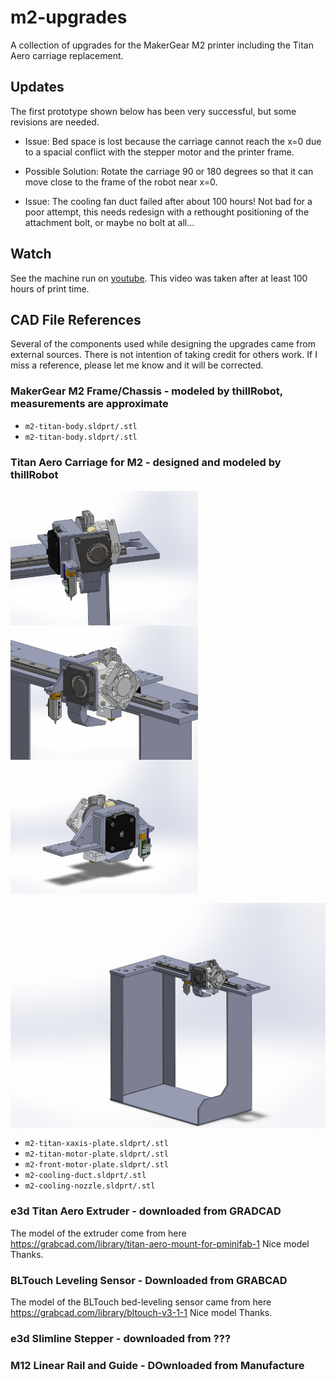 # m2-upgrades
A collection of upgrades for the MakerGear M2 printer including the Titan Aero carriage replacement. 

## Updates

The first prototype shown below has been very successful, but some revisions are needed.

- Issue: Bed space is lost because the carriage cannot reach the x=0 due to a spacial conflict with the stepper motor and the printer frame. 

- Possible Solution: Rotate the carriage 90 or 180 degrees so that it can move close to the frame of the robot near x=0.

- Issue: The cooling fan duct failed after about 100 hours! Not bad for a poor attempt, this needs redesign with a rethought positioning of the attachment bolt, or maybe no bolt at all...


## Watch 

See the machine run on [youtube](https://youtube.com/shorts/eCI40_WsSNI). This video was taken after at least 100 hours of print time. 


## CAD File References
Several of the components used while designing the upgrades came from external sources. There is not intention of taking credit for others work. If I miss a reference, please let me know and it will be corrected. 

### MakerGear M2 Frame/Chassis - modeled by thillRobot, measurements are approximate 
- `m2-titan-body.sldprt/.stl`
- `m2-titan-body.sldprt/.stl`

### Titan Aero Carriage for M2 - designed and modeled by thillRobot


<img src="/images/m2-titan-closeup-01.PNG" width=300 align=center> <img src="/images/m2-titan-closeup-02.PNG" width=300 align=center> <img src="/images/m2-titan-closeup-03.PNG" width=300 align=center>

<img src="/images/m2-titan-full.PNG" width=600 align=center> 

- `m2-titan-xaxis-plate.sldprt/.stl`
- `m2-titan-motor-plate.sldprt/.stl`
- `m2-front-motor-plate.sldprt/.stl`
- `m2-cooling-duct.sldprt/.stl`
- `m2-cooling-nozzle.sldprt/.stl`

### e3d Titan Aero Extruder - downloaded from GRADCAD
The model of the extruder come from here https://grabcad.com/library/titan-aero-mount-for-pminifab-1 
Nice model Thanks.

### BLTouch Leveling Sensor - Downloaded from GRABCAD
The model of the BLTouch bed-leveling sensor came from here https://grabcad.com/library/bltouch-v3-1-1
Nice model Thanks.

### e3d Slimline Stepper - downloaded from ???

### M12 Linear Rail and Guide - DOwnloaded from Manufacture
